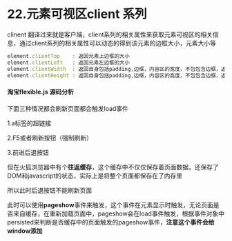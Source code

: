 # 22.元素可视区client 系列

clinent 翻译过来就是客户端，client系列的相关属性来获取元素可视区的相关信息，通过client系列的相关属性可以动态的得到该元素的边框大小，元素大小等

~~~js
element.clientTop    : 返回元素上边框的大小
element.clientLeft   : 返回元素左边框的大小
element.clientWidth  : 返回自身包括padding,边框，内容区的宽度，不包包含边框，返回数值不带单位
element.clientHeight : 返回自身包括padding,边框，内容区的高度，不包包含边框，返回数值不带单位
~~~

#### 淘宝flexible.js 源码分析

下面三种情况都会刷新页面都会触发load事件

1.a标签的超链接

2.F5或者刷新按钮（强制刷新）

3.前进后退按钮

但在火狐浏览器中有个**往返缓存**，这个缓存中不仅仅保存着页面数据，还保存了DOM和javascript的状态，实际上是将整个页面都保存在了内存里

所以此时后退按钮不能刷新页面

此时可以使用**pageshow**事件来触发，这个事件在元素显示时触发，无论页面是否来自缓存，在重新加载页面中，pageshow会在load事件触发，根据事件对象中persisted来判断是否缓存中的页面触发的pageshow事件，**注意这个事件会给window添加**

